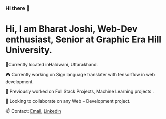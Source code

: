 ### Hi there 👋

# Hi, I am Bharat Joshi, Web-Dev enthusiast, Senior at Graphic Era Hill University. 

📍Currently located inHaldwani, Uttarakhand.


🎮 Currently working on Sign language translater with tensorflow in web development.


🌊 Previously worked on Full Stack Projects, Machine Learning projects .

👯 Looking to collaborate on any Web - Development project.

📫 Contact:  [Email,](mailto:brojosh23102001@gmail.com)
           [Linkedin](https://www.linkedin.com/in/bharatjoshi23/)
